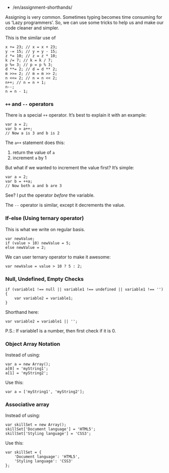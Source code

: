 -   /en/assignment-shorthands/

Assigning is very common. Sometimes typing becomes time consuming for us ‘Lazy programmers’. So, we can use some tricks to help us and make our code cleaner and simpler.

This is the similar use of

    x += 23; // x = x + 23;
    y -= 15; // y = y - 15;
    z *= 10; // z = z * 10;
    k /= 7; // k = k / 7;
    p %= 3; // p = p % 3;
    d **= 2; // d = d ** 2;
    m >>= 2; // m = m >> 2;
    n <<= 2; // n = n << 2;
    n++; // n = n + 1;
    n--;
    n = n - 1;

### `++` and `--` operators

There is a special `++` operator. It’s best to explain it with an example:

    var a = 2;
    var b = a++;
    // Now a is 3 and b is 2

The `a++` statement does this:

1.  return the value of `a`
2.  increment `a` by 1

But what if we wanted to increment the value first? It’s simple:

    var a = 2;
    var b = ++a;
    // Now both a and b are 3

See? I put the operator *before* the variable.

The `--` operator is similar, except it decrements the value.

### If-else (Using ternary operator)

This is what we write on regular basis.

    var newValue;
    if (value > 10) newValue = 5;
    else newValue = 2;

We can user ternary operator to make it awesome:

    var newValue = value > 10 ? 5 : 2;

### Null, Undefined, Empty Checks

    if (variable1 !== null || variable1 !== undefined || variable1 !== '') {
        var variable2 = variable1;
    }

Shorthand here:

    var variable2 = variable1 || '';

P.S.: If variable1 is a number, then first check if it is 0.

### Object Array Notation

Instead of using:

    var a = new Array();
    a[0] = 'myString1';
    a[1] = 'myString2';

Use this:

    var a = ['myString1', 'myString2'];

### Associative array

Instead of using:

    var skillSet = new Array();
    skillSet['Document language'] = 'HTML5';
    skillSet['Styling language'] = 'CSS3';

Use this:

    var skillSet = {
        'Document language': 'HTML5',
        'Styling language': 'CSS3'
    };
